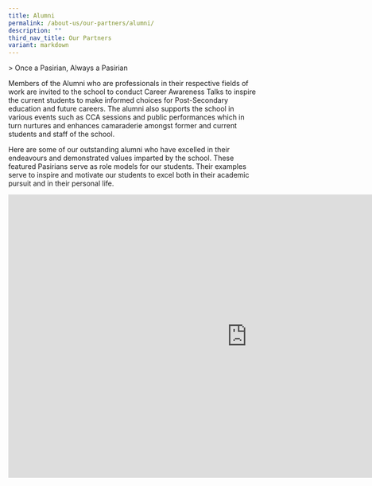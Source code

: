 ```yaml
---
title: Alumni
permalink: /about-us/our-partners/alumni/
description: ""
third_nav_title: Our Partners
variant: markdown
---
```

&gt; Once a Pasirian, Always a Pasirian

Members of the Alumni who are professionals in their respective fields of work are invited to the school to conduct Career Awareness Talks to inspire the current students to make informed choices for Post-Secondary education and future careers. The alumni also supports the school in various events such as CCA sessions and public performances which in turn nurtures and enhances camaraderie amongst former and current students and staff of the school.  

Here are some of our outstanding alumni who have excelled in their endeavours and demonstrated values imparted by the school. These featured Pasirians serve as role models for our students. Their examples serve to inspire and motivate our students to excel both in their academic pursuit and in their personal life.

<iframe allowfullscreen="true" height="569" width="960" frameborder="0" src="https://docs.google.com/presentation/d/e/2PACX-1vT0584nF8TgzzfHA5a82504DNL5U6ogk6nvQtoS_H0F-FFSK5yBHv_cVwl5KwGCbwWZ6pUP3pFfrLVM/embed?start=false&amp;loop=false&amp;delayms=3000"></iframe>